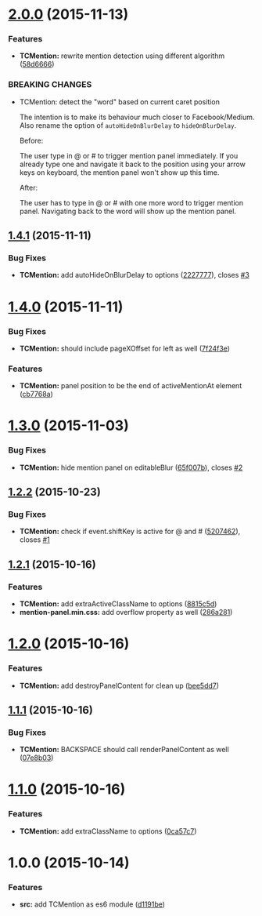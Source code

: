 <a name="2.0.0"></a>
# [2.0.0](https://github.com/tomchentw/medium-editor-tc-mention/compare/v1.4.1...v2.0.0) (2015-11-13)


### Features

* **TCMention:** rewrite mention detection using different algorithm ([58d6666](https://github.com/tomchentw/medium-editor-tc-mention/commit/58d6666))


### BREAKING CHANGES

* TCMention: detect the "word" based on current caret position

    The intention is to make its behaviour much closer to Facebook/Medium. Also rename the option of `autoHideOnBlurDelay` to `hideOnBlurDelay`.

    Before:

    The user type in @ or # to trigger mention panel immediately. If you already type one and navigate it back to the position using your arrow keys on keyboard, the mention panel won't show up this time.

    After:

    The user has to type in @ or # with one more word to trigger mention panel. Navigating back to the word will show up the mention panel.



<a name="1.4.1"></a>
## [1.4.1](https://github.com/tomchentw/medium-editor-tc-mention/compare/v1.4.0...v1.4.1) (2015-11-11)


### Bug Fixes

* **TCMention:** add autoHideOnBlurDelay to options ([2227777](https://github.com/tomchentw/medium-editor-tc-mention/commit/2227777)), closes [#3](https://github.com/tomchentw/medium-editor-tc-mention/issues/3)



<a name="1.4.0"></a>
# [1.4.0](https://github.com/tomchentw/medium-editor-tc-mention/compare/v1.3.0...v1.4.0) (2015-11-11)


### Bug Fixes

* **TCMention:** should include pageXOffset for left as well ([7f24f3e](https://github.com/tomchentw/medium-editor-tc-mention/commit/7f24f3e))

### Features

* **TCMention:** panel position to be the end of activeMentionAt element ([cb7768a](https://github.com/tomchentw/medium-editor-tc-mention/commit/cb7768a))



<a name="1.3.0"></a>
# [1.3.0](https://github.com/tomchentw/medium-editor-tc-mention/compare/v1.2.2...v1.3.0) (2015-11-03)


### Bug Fixes

* **TCMention:** hide mention panel on editableBlur ([65f007b](https://github.com/tomchentw/medium-editor-tc-mention/commit/65f007b)), closes [#2](https://github.com/tomchentw/medium-editor-tc-mention/issues/2)



<a name="1.2.2"></a>
## [1.2.2](https://github.com/tomchentw/medium-editor-tc-mention/compare/v1.2.1...v1.2.2) (2015-10-23)


### Bug Fixes

* **TCMention:** check if event.shiftKey is active for @ and # ([5207462](https://github.com/tomchentw/medium-editor-tc-mention/commit/5207462)), closes [#1](https://github.com/tomchentw/medium-editor-tc-mention/issues/1)



<a name="1.2.1"></a>
## [1.2.1](https://github.com/tomchentw/medium-editor-tc-mention/compare/v1.2.0...v1.2.1) (2015-10-16)


### Features

* **TCMention:** add extraActiveClassName to options ([8815c5d](https://github.com/tomchentw/medium-editor-tc-mention/commit/8815c5d))
* **mention-panel.min.css:** add overflow property as well ([286a281](https://github.com/tomchentw/medium-editor-tc-mention/commit/286a281))



<a name="1.2.0"></a>
# [1.2.0](https://github.com/tomchentw/medium-editor-tc-mention/compare/v1.1.1...v1.2.0) (2015-10-16)


### Features

* **TCMention:** add destroyPanelContent for clean up ([bee5dd7](https://github.com/tomchentw/medium-editor-tc-mention/commit/bee5dd7))



<a name="1.1.1"></a>
## [1.1.1](https://github.com/tomchentw/medium-editor-tc-mention/compare/v1.1.0...v1.1.1) (2015-10-16)


### Bug Fixes

* **TCMention:** BACKSPACE should call renderPanelContent as well ([07e8b03](https://github.com/tomchentw/medium-editor-tc-mention/commit/07e8b03))



<a name="1.1.0"></a>
# [1.1.0](https://github.com/tomchentw/medium-editor-tc-mention/compare/v1.0.0...v1.1.0) (2015-10-16)


### Features

* **TCMention:** add extraClassName to options ([0ca57c7](https://github.com/tomchentw/medium-editor-tc-mention/commit/0ca57c7))



<a name="1.0.0"></a>
# 1.0.0 (2015-10-14)


### Features

* **src:** add TCMention as es6 module ([d1191be](https://github.com/tomchentw/medium-editor-tc-mention/commit/d1191be))



